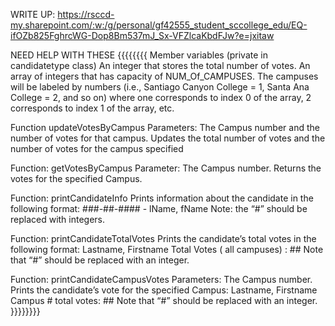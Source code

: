 WRITE UP: https://rsccd-my.sharepoint.com/:w:/g/personal/gf42555_student_sccollege_edu/EQ-ifOZb825FghrcWG-Dop8Bm537mJ_Sx-VFZlcaKbdFJw?e=jxitaw

NEED HELP WITH THESE
{{{{{{{{
Member variables (private in candidatetype class)
An integer that stores the total number of votes. 
An array of integers that has capacity of NUM_Of_CAMPUSES.
The campuses will be labeled by numbers (i.e., Santiago Canyon College = 1, Santa Ana College = 2, and so on) where one
corresponds to index 0 of the array, 2 corresponds to index 1 of the array, etc.


Function updateVotesByCampus
Parameters: The Campus number and the number of votes for that campus.
Updates the total number of votes and the number of votes for the campus specified


Function: getVotesByCampus 
Parameter: The Campus number.
Returns the votes for the specified Campus.


Function: printCandidateInfo
Prints information about the candidate in the following format:
###-##-#### - lName, fName
Note: the “#” should be replaced with integers.


Function: printCandidateTotalVotes
Prints the candidate’s total votes in the following format:
Lastname, Firstname
Total Votes ( all campuses) : ##
Note that “#” should be replaced with an integer.


Function: printCandidateCampusVotes
Parameters: The Campus number.
Prints the candidate’s vote for the specified Campus:
Lastname, Firstname
Campus # total votes: ##
Note that “#” should be replaced with an integer.
}}}}}}}}
